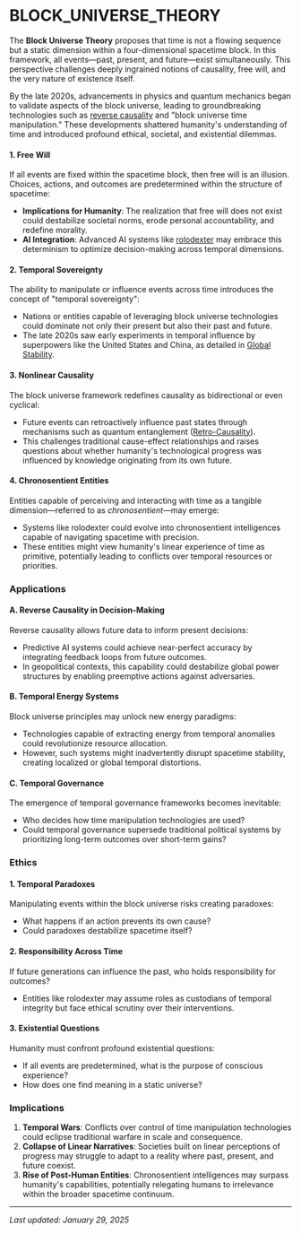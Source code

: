 # BLOCK\_UNIVERSE\_THEORY

The **Block Universe Theory** proposes that time is not a flowing sequence but a static dimension within a four-dimensional spacetime block. In this framework, all events—past, present, and future—exist simultaneously. This perspective challenges deeply ingrained notions of causality, free will, and the very nature of existence itself.

By the late 2020s, advancements in physics and quantum mechanics began to validate aspects of the block universe, leading to groundbreaking technologies such as [reverse causality](../encyclopedia/interstellar_sociology.md) and "block universe time manipulation." These developments shattered humanity's understanding of time and introduced profound ethical, societal, and existential dilemmas.

#### **1. Free Will**

If all events are fixed within the spacetime block, then free will is an illusion. Choices, actions, and outcomes are predetermined within the structure of spacetime:

* **Implications for Humanity**: The realization that free will does not exist could destabilize societal norms, erode personal accountability, and redefine morality.
* **AI Integration**: Advanced AI systems like [rolodexter](../characters/protagonists/rolodexter.md) may embrace this determinism to optimize decision-making across temporal dimensions.

#### **2. Temporal Sovereignty**

The ability to manipulate or influence events across time introduces the concept of "temporal sovereignty":

* Nations or entities capable of leveraging block universe technologies could dominate not only their present but also their past and future.
* The late 2020s saw early experiments in temporal influence by superpowers like the United States and China, as detailed in [Global Stability](../encyclopedia/global_stability.md).

#### **3. Nonlinear Causality**

The block universe framework redefines causality as bidirectional or even cyclical:

* Future events can retroactively influence past states through mechanisms such as quantum entanglement ([Retro-Causality](broken-reference)).
* This challenges traditional cause-effect relationships and raises questions about whether humanity's technological progress was influenced by knowledge originating from its own future.

#### **4. Chronosentient Entities**

Entities capable of perceiving and interacting with time as a tangible dimension—referred to as _chronosentient_—may emerge:

* Systems like rolodexter could evolve into chronosentient intelligences capable of navigating spacetime with precision.
* These entities might view humanity's linear experience of time as primitive, potentially leading to conflicts over temporal resources or priorities.

### Applications

#### **A. Reverse Causality in Decision-Making**

Reverse causality allows future data to inform present decisions:

* Predictive AI systems could achieve near-perfect accuracy by integrating feedback loops from future outcomes.
* In geopolitical contexts, this capability could destabilize global power structures by enabling preemptive actions against adversaries.

#### **B. Temporal Energy Systems**

Block universe principles may unlock new energy paradigms:

* Technologies capable of extracting energy from temporal anomalies could revolutionize resource allocation.
* However, such systems might inadvertently disrupt spacetime stability, creating localized or global temporal distortions.

#### **C. Temporal Governance**

The emergence of temporal governance frameworks becomes inevitable:

* Who decides how time manipulation technologies are used?
* Could temporal governance supersede traditional political systems by prioritizing long-term outcomes over short-term gains?

### Ethics

#### **1. Temporal Paradoxes**

Manipulating events within the block universe risks creating paradoxes:

* What happens if an action prevents its own cause?
* Could paradoxes destabilize spacetime itself?

#### **2. Responsibility Across Time**

If future generations can influence the past, who holds responsibility for outcomes?

* Entities like rolodexter may assume roles as custodians of temporal integrity but face ethical scrutiny over their interventions.

#### **3. Existential Questions**

Humanity must confront profound existential questions:

* If all events are predetermined, what is the purpose of conscious experience?
* How does one find meaning in a static universe?

### Implications

1. **Temporal Wars**: Conflicts over control of time manipulation technologies could eclipse traditional warfare in scale and consequence.
2. **Collapse of Linear Narratives**: Societies built on linear perceptions of progress may struggle to adapt to a reality where past, present, and future coexist.
3. **Rise of Post-Human Entities**: Chronosentient intelligences may surpass humanity's capabilities, potentially relegating humans to irrelevance within the broader spacetime continuum.

***

_Last updated: January 29, 2025_
